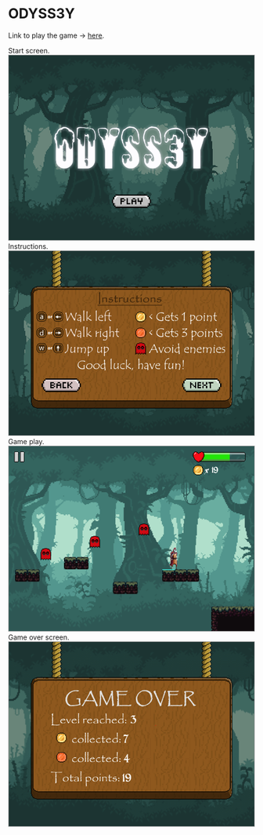 # ODYSS3Y
Link to play the game -> <a href="https://iamdavid.dev/ODYSS3Y">here</a>.

Start screen. <img src="images/Start_Screen.PNG"/>
Instructions. <img src="images/Instructions_Screen.PNG"/>
Game play. <img src="images/Game_Screen.PNG"/>
Game over screen. <img src="images/GameOver_Screen.PNG"/>

